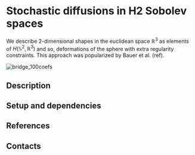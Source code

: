 # Stochastic diffusions in H2 Sobolev spaces

We describe 2-dimensional shapes in the euclidean space $\mathbb{R}^3$ as elements of $H(\mathbb{S}^2, \mathbb{R}^3)$ and so, deformations of the sphere with extra regularity constraints. This approach was popularized by Bauer et al. (ref).

![bridge_100coefs](https://user-images.githubusercontent.com/61418604/191498091-0423672b-3cf2-4aa3-9916-c34a138c4d5d.gif)

## Description

## Setup and dependencies

## References

## Contacts
